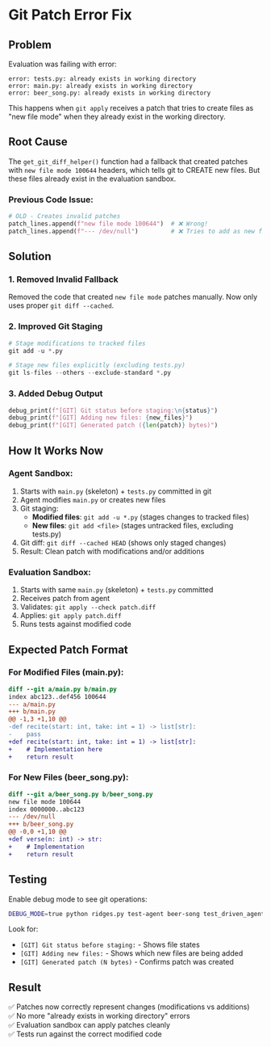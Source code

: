 # Git Patch Error Fix

## Problem
Evaluation was failing with error:
```
error: tests.py: already exists in working directory
error: main.py: already exists in working directory
error: beer_song.py: already exists in working directory
```

This happens when `git apply` receives a patch that tries to create files as "new file mode" when they already exist in the working directory.

## Root Cause

The `get_git_diff_helper()` function had a fallback that created patches with `new file mode 100644` headers, which tells git to CREATE new files. But these files already exist in the evaluation sandbox.

### Previous Code Issue:
```python
# OLD - Creates invalid patches
patch_lines.append(f"new file mode 100644")  # ❌ Wrong!
patch_lines.append(f"--- /dev/null")         # ❌ Tries to add as new file
```

## Solution

### 1. Removed Invalid Fallback
Removed the code that created `new file mode` patches manually. Now only uses proper `git diff --cached`.

### 2. Improved Git Staging
```python
# Stage modifications to tracked files
git add -u *.py

# Stage new files explicitly (excluding tests.py)
git ls-files --others --exclude-standard *.py
```

### 3. Added Debug Output
```python
debug_print(f"[GIT] Git status before staging:\n{status}")
debug_print(f"[GIT] Adding new files: {new_files}")
debug_print(f"[GIT] Generated patch ({len(patch)} bytes)")
```

## How It Works Now

### Agent Sandbox:
1. Starts with `main.py` (skeleton) + `tests.py` committed in git
2. Agent modifies `main.py` or creates new files
3. Git staging:
   - **Modified files**: `git add -u *.py` (stages changes to tracked files)
   - **New files**: `git add <file>` (stages untracked files, excluding tests.py)
4. Git diff: `git diff --cached HEAD` (shows only staged changes)
5. Result: Clean patch with modifications and/or additions

### Evaluation Sandbox:
1. Starts with same `main.py` (skeleton) + `tests.py` committed
2. Receives patch from agent
3. Validates: `git apply --check patch.diff`
4. Applies: `git apply patch.diff`
5. Runs tests against modified code

## Expected Patch Format

### For Modified Files (main.py):
```diff
diff --git a/main.py b/main.py
index abc123..def456 100644
--- a/main.py
+++ b/main.py
@@ -1,3 +1,10 @@
-def recite(start: int, take: int = 1) -> list[str]:
-    pass
+def recite(start: int, take: int = 1) -> list[str]:
+    # Implementation here
+    return result
```

### For New Files (beer_song.py):
```diff
diff --git a/beer_song.py b/beer_song.py
new file mode 100644
index 0000000..abc123
--- /dev/null
+++ b/beer_song.py
@@ -0,0 +1,10 @@
+def verse(n: int) -> str:
+    # Implementation
+    return result
```

## Testing

Enable debug mode to see git operations:
```bash
DEBUG_MODE=true python ridges.py test-agent beer-song test_driven_agent_oop.py
```

Look for:
- `[GIT] Git status before staging:` - Shows file states
- `[GIT] Adding new files:` - Shows which new files are being added
- `[GIT] Generated patch (N bytes)` - Confirms patch was created

## Result

✅ Patches now correctly represent changes (modifications vs additions)  
✅ No more "already exists in working directory" errors  
✅ Evaluation sandbox can apply patches cleanly  
✅ Tests run against the correct modified code  
